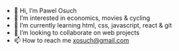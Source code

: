 - 👋 Hi, I’m Pawel Osuch
- 👀 I’m interested in economics, movies & cycling
- 🌱 I’m currently learning html, css, javascript, react & git
- 💞️ I’m looking to collaborate on web projects
- 📫 How to reach me xosuch@gmail.com

<!---
xosuch/xosuch is a ✨ special ✨ repository because its `README.md` (this file) appears on your GitHub profile.
You can click the Preview link to take a look at your changes.
--->
